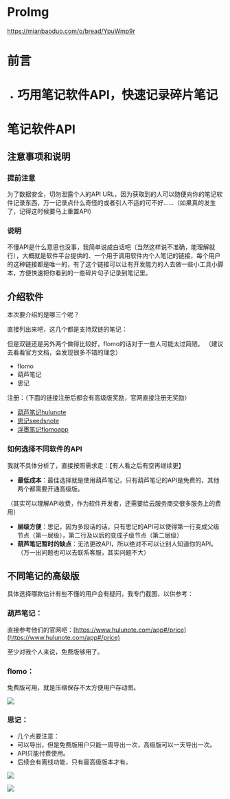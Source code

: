 # ProImg

https://mianbaoduo.com/o/bread/YpuWmp9r

# 前言
- # 巧用笔记软件API，快速记录碎片笔记


# 笔记软件API

## 注意事项和说明

### 提前注意

为了数据安全，切勿泄露个人的API URL，因为获取到的人可以随便向你的笔记软件记录东西，万一记录点什么奇怪的或者引人不适的可不好……（如果真的发生了，记得这时候要马上重置API）

### 说明

不懂API是什么意思也没事，我简单说成白话吧（当然这样说不准确，能理解就行），大概就是软件平台提供的、一个用于调用软件内个人笔记的链接，每个用户的这种链接都是唯一的，有了这个链接可以让有开发能力的人去做一些小工具小脚本，方便快速把你看到的一些碎片句子记录到笔记里。

## 介绍软件

本次要介绍的是哪三个呢？

直接列出来吧，这几个都是支持双链的笔记：

但是双链还是另外两个做得比较好，flomo的话对于一些人可能太过简陋。
（建议去看看官方文档，会发现很多不错的理念）

*   flomo
*   葫芦笔记
*   思记

注册：（下面的链接注册后都会有高级版奖励，官网直接注册无奖励）

- [葫芦笔记hulunote](https://hulunote.com/app?invitation-code=09a7ca83)
- [思记seedsnote](https://seedsnote.com/register?ic=YBJWZV)
- [浮墨笔记flomoapp](https://flomoapp.com/register2/?MTM4OTQx)

### 如何选择不同软件的API

我就不具体分析了，直接按照需求走：【有人看之后有空再继续更】

*   **最低成本**：最佳选择就是使用葫芦笔记，只有葫芦笔记的API是免费的，其他两个都需要开通高级版。

（其实可以理解API收费，作为软件开发者，还需要给云服务商交很多服务上的费用）

*   **层级方便**：思记，因为多段话的话，只有思记的API可以使得第一行变成父级节点（第一层级），第二行及以后的变成子级节点（第二层级）
*   **葫芦笔记暂时的缺点**：无法更改API，所以绝对不可以让别人知道你的API。（万一出问题也可以去联系客服，其实问题不大）

  

## 不同笔记的高级版

具体选择哪款估计有些不懂的用户会有疑问，我专门截图，以供参考：

### 葫芦笔记：

直接参考他们的官网吧：[https://www.hulunote.com/app#/price](https://www.hulunote.com/app#/price)

至少对我个人来说，免费版够用了。

### flomo：

免费版可用，就是压缩保存不太方便用户存动图。

![](https://cdn.2zimu.com/MTc4NjI1OC0yNjM4OTItbWJkX2ZpbGUtMTY1NDc5NjMzODgzNC03MjM1.png)

  

### 思记：
- 几个点要注意：
- 可以导出，但是免费版用户只能一周导出一次，高级版可以一天导出一次。
- API只能付费使用。
- 后续会有离线功能，只有最高级版本才有。

![](https://cdn.2zimu.com/MTc4NjI1OC0yNjM4OTItbWJkX2ZpbGUtMTY1NDc5NjQ0Mjg5OS02MjI5.png)

![](https://cdn.2zimu.com/MTc4NjI1OC0yNjM4OTItbWJkX2ZpbGUtMTY1NDc5NjU5NDA1NS0zMTk5.png)